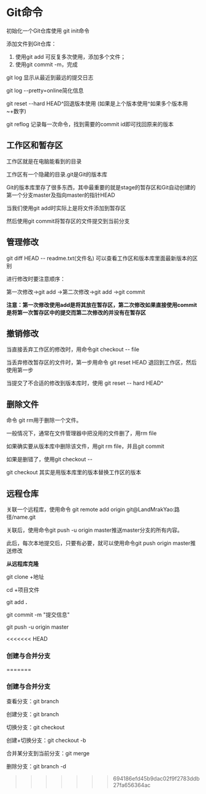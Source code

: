 # Git命令

初始化一个Git仓库使用   git init命令

添加文件到Git仓库：

1. 使用git add<file> 可反复多次使用，添加多个文件；
2. 使用git commit -m<message>，完成

git log 显示从最近到最远的提交日志

git log --pretty=online简化信息

git reset --hard HEAD^回退版本使用  (如果是上个版本使用^如果多个版本用~+数字)

git reflog 记录每一次命令，找到需要的commit id即可找回原来的版本

## 工作区和暂存区

工作区就是在电脑能看到的目录

工作区有一个隐藏的目录.git是Git的版本库

Git的版本库里存了很多东西，其中最重要的就是stage的暂存区和Git自动创建的第一个分支master及指向master的指针HEAD

当我们使用git add时实际上是将文件添加到暂存区

然后使用git commit将暂存区的文件提交到当前分支

## 管理修改

git diff HEAD -- readme.txt(文件名) 可以查看工作区和版本库里面最新版本的区别

进行修改时要注意顺序：

第一次修改->git add ->第二次修改->git add ->git commit

**注意：第一次修改使用add是将其放在暂存区，第二次修改如果直接使用commit是将第一次暂存区中的提交而第二次修改的并没有在暂存区**

## 撤销修改

当直接丢弃工作区的修改时，用命令git checkout -- file

当丢弃修改暂存区的文件时，第一步用命令 git reset HEAD <file> 退回到工作区，然后使用第一步

当提交了不合适的修改到版本库时，使用 git reset -- hard HEAD^

## 删除文件

命令 git rm用于删除一个文件。

一般情况下，通常在文件管理器中把没用的文件删了，用rm file

如果确实要从版本库中删除该文件，用git rm file，并且git commit

如果是删错了，使用git checkout --  <file>

git checkout 其实是用版本库里的版本替换工作区的版本

## 远程仓库

关联一个远程库，使用命令 git remote add origin git@LandMrakYao:路径/name.git

关联后，使用命令git push -u origin master推送master分支的所有内容。

此后，每次本地提交后，只要有必要，就可以使用命令git push origin master推送修改

**从远程库克隆**

git clone +地址   <!--将GitHub上的项目名放在本地项目录-->

cd +项目文件      <!--进入项目文件-->

git add **.**               <!--添加项目文件中的所有文件-->

git commit -m "提交信息"

git push -u origin master  <!--把本地仓库push到github上-->

<<<<<<< HEAD
### 创建与合并分支
=======
### 创建与合并分支

查看分支：git branch

创建分支：git branch <name>

切换分支：git checkout <name>

创建+切换分支：git checkout -b <name>

合并某分支到当前分支：git merge <name>

删除分支：git branch -d <name>
>>>>>>> 694186efd45b9dac02f9f2783ddb27fa656364ac
